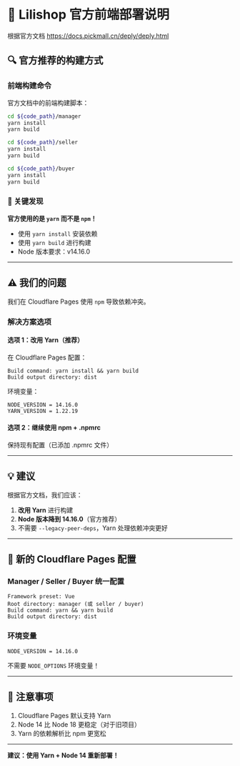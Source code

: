 # 📖 Lilishop 官方前端部署说明

根据官方文档 https://docs.pickmall.cn/deply/deply.html

## 🔍 官方推荐的构建方式

### 前端构建命令

官方文档中的前端构建脚本：

```bash
cd ${code_path}/manager
yarn install
yarn build

cd ${code_path}/seller
yarn install
yarn build

cd ${code_path}/buyer
yarn install
yarn build
```

### 🔑 关键发现

**官方使用的是 `yarn` 而不是 `npm`！**

- 使用 `yarn install` 安装依赖
- 使用 `yarn build` 进行构建
- Node 版本要求：v14.16.0

---

## ⚠️ 我们的问题

我们在 Cloudflare Pages 使用 `npm` 导致依赖冲突。

### 解决方案选项

#### 选项 1：改用 Yarn（推荐）

在 Cloudflare Pages 配置：

```
Build command: yarn install && yarn build
Build output directory: dist
```

环境变量：
```
NODE_VERSION = 14.16.0
YARN_VERSION = 1.22.19
```

#### 选项 2：继续使用 npm + .npmrc

保持现有配置（已添加 .npmrc 文件）

---

## 💡 建议

根据官方文档，我们应该：

1. **改用 Yarn** 进行构建
2. **Node 版本降到 14.16.0**（官方推荐）
3. 不需要 `--legacy-peer-deps`，Yarn 处理依赖冲突更好

---

## 🎯 新的 Cloudflare Pages 配置

### Manager / Seller / Buyer 统一配置

```
Framework preset: Vue
Root directory: manager (或 seller / buyer)
Build command: yarn && yarn build
Build output directory: dist
```

### 环境变量

```
NODE_VERSION = 14.16.0
```

不需要 `NODE_OPTIONS` 环境变量！

---

## 📝 注意事项

1. Cloudflare Pages 默认支持 Yarn
2. Node 14 比 Node 18 更稳定（对于旧项目）
3. Yarn 的依赖解析比 npm 更宽松

---

**建议：使用 Yarn + Node 14 重新部署！**
